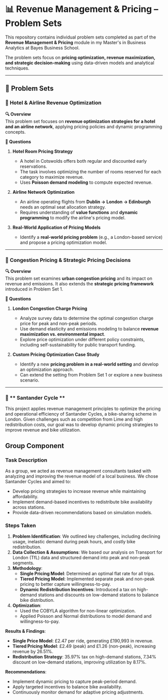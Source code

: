 # 📊 Revenue Management & Pricing – Problem Sets  

This repository contains individual problem sets completed as part of the **Revenue Management & Pricing** module in my Master's in Business Analytics at Bayes Business School.  

The problem sets focus on **pricing optimization, revenue maximization, and strategic decision-making** using data-driven models and analytical techniques.  

---

## 📂 Problem Sets  

### 📌 **Hotel & Airline Revenue Optimization**  

**🔍 Overview**  
This problem set focuses on **revenue optimization strategies for a hotel and an airline network**, applying pricing policies and dynamic programming concepts.  

**📝 Questions**  
1. **Hotel Room Pricing Strategy**  
   - A hotel in Cotswolds offers both regular and discounted early reservations.  
   - The task involves optimizing the number of rooms reserved for each category to maximize revenue.  
   - Uses **Poisson demand modeling** to compute expected revenue.  

2. **Airline Network Optimization**  
   - An airline operating flights from **Dublin → London → Edinburgh** needs an optimal seat allocation strategy.  
   - Requires understanding of **value functions** and **dynamic programming** to modify the airline's pricing model.  

3. **Real-World Application of Pricing Models**  
   - Identify a **real-world pricing problem** (e.g., a London-based service) and propose a pricing optimization model.  

---

### 📌 **Congestion Pricing & Strategic Pricing Decisions**  

**🔍 Overview**  
This problem set examines **urban congestion pricing** and its impact on revenue and emissions. It also extends the **strategic pricing framework** introduced in Problem Set 1.  

**📝 Questions**  
1. **London Congestion Charge Pricing**  
   - Analyze survey data to determine the optimal congestion charge price for peak and non-peak periods.  
   - Use demand elasticity and emissions modeling to balance **revenue maximization vs. environmental impact**.  
   - Explore price optimization under different policy constraints, including self-sustainability for public transport funding.  

2. **Custom Pricing Optimization Case Study**  
   - Identify a new **pricing problem in a real-world setting** and develop an optimization approach.  
   - Can extend the setting from Problem Set 1 or explore a new business scenario.  

--- 
### 📌 ** Santander Cycle **  

This project applies revenue management principles to optimize the pricing and operational efficiency of Santander Cycles, a bike-sharing scheme in London. Given challenges such as competition from Lime and high redistribution costs, our goal was to develop dynamic pricing strategies to improve revenue and bike utilization.

## Group Component
### Task Description
As a group, we acted as revenue management consultants tasked with analyzing and improving the revenue model of a local business. We chose Santander Cycles and aimed to:
- Develop pricing strategies to increase revenue while maintaining affordability.
- Implement demand-based incentives to redistribute bike availability across stations.
- Provide data-driven recommendations based on simulation models.

### Steps Taken
1. **Problem Identification**: We outlined key challenges, including declining usage, inelastic demand during peak hours, and costly bike redistribution.
2. **Data Collection & Assumptions**: We based our analysis on Transport for London (TfL) data and structured demand into peak and non-peak segments.
3. **Methodology**:
   - **Single Pricing Model**: Determined an optimal flat rate for all trips.
   - **Tiered Pricing Model**: Implemented separate peak and non-peak pricing to better capture willingness-to-pay.
   - **Dynamic Redistribution Incentives**: Introduced a tax on high-demand stations and discounts on low-demand stations to balance bike distribution.
4. **Optimization**:
   - Used the COBYLA algorithm for non-linear optimization.
   - Applied Poisson and Normal distributions to model demand and willingness-to-pay.

**Results & Findings**:
   - **Single Price Model**: £2.47 per ride, generating £190,993 in revenue.
   - **Tiered Pricing Model**: £2.49 (peak) and £1.26 (non-peak), increasing revenue by 26.51%.
   - **Redistribution Strategy**: 35.97% tax on high-demand stations, 7.34% discount on low-demand stations, improving utilization by 8.17%.

**Recommendations**:
   - Implement dynamic pricing to capture peak-period demand.
   - Apply targeted incentives to balance bike availability.
   - Continuously monitor demand for adaptive pricing adjustments.





